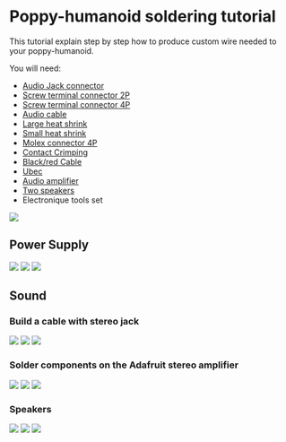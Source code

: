 # Poppy-humanoid soldering tutorial

This tutorial explain step by step how to produce custom wire needed to your poppy-humanoid.

You will need:

- [Audio Jack connector](http://fr.farnell.com/webapp/wcs/stores/servlet/ProductDisplay?catalogId=15001&langId=-2&urlRequestType=Base&partNumber=1243268&storeId=10160)
- [Screw terminal connector 2P](http://fr.farnell.com/webapp/wcs/stores/servlet/ProductDisplay?catalogId=15001&langId=-2&urlRequestType=Base&partNumber=3041359&storeId=10160)
- [Screw terminal connector 4P](http://fr.farnell.com/webapp/wcs/stores/servlet/ProductDisplay?catalogId=15001&langId=-2&urlRequestType=Base&partNumber=3041414&storeId=10160)
- [Audio cable](http://fr.farnell.com/webapp/wcs/stores/servlet/ProductDisplay?catalogId=15001&langId=-2&urlRequestType=Base&partNumber=1218691&storeId=10160)
- [Large heat shrink](http://fr.farnell.com/webapp/wcs/stores/servlet/ProductDisplay?catalogId=15001&langId=-2&urlRequestType=Base&partNumber=1187634&storeId=10160)
- [Small heat shrink](http://fr.farnell.com/nte-electronics/47-23048-bk/heat-shrink-tubing-3mm-id-po-black/dp/2192424?aa=true&categoryId=700000006023)
- [Molex connector 4P](http://fr.farnell.com/webapp/wcs/stores/servlet/ProductDisplay?catalogId=15001&langId=-2&urlRequestType=Base&partNumber=9979565&storeId=10160)
- [Contact Crimping](http://fr.farnell.com/webapp/wcs/stores/servlet/ProductDisplay?catalogId=15001&langId=-2&urlRequestType=Base&partNumber=1462522&storeId=10160)
- [Black/red Cable](http://fr.farnell.com/pro-power/cb0043-red-black-100m/cable-2cond-0-44mm2-red-noir-par/dp/2425483)
- [Ubec](http://www.adafruit.com/product/1385)
- [Audio amplifier](http://www.adafruit.com/products/987)
- [Two speakers](http://fr.farnell.com/visaton/2941/loudspeaker-mini-oval-8-ohm/dp/1675524?ost=1675524)
- Electronique tools set


![](img/electronic_tools.jpg)


## Power Supply
![](img/input_power_Molex_4P.jpg)
![](img/input_power_UBEC.jpg)
![](img/odroid_jack.jpg)


## Sound

### Build a cable with stereo jack
![](img/audio_jack.jpg)
![](img/audio_amp_input.jpg)
![](img/jack_thermo.jpg)


### Solder components on the Adafruit stereo amplifier
![](img/borniers.jpg)
![](img/adafruit_amp_front.jpg)
![](img/adafruit_amp_back.jpg)


### Speakers
![](img/speaker_etaimage.jpg)
![](img/speaker_soldering.jpg)
![](img/speaker_amp_assembly.jpg)
